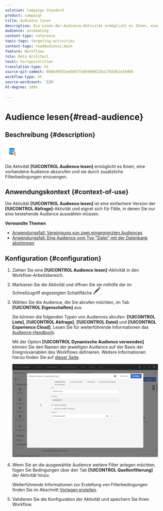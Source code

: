 ```yaml
---
solution: Campaign Standard
product: campaign
title: Audience lesen
description: Die Lesen-der-Audience-Aktivität ermöglicht es Ihnen, eine vorhandene Audience abzurufen und sie durch zusätzliche Filterbedingungen einzuengen.
audience: automating
content-type: reference
topic-tags: targeting-activities
context-tags: readAudience,main
feature: Workflows
role: Data Architect
level: Fortgeschritten
translation-type: ht
source-git-commit: 088b49931ee5047fa6b949813ba17654b1e10d60
workflow-type: ht
source-wordcount: '229'
ht-degree: 100%

---
```



# Audience lesen{#read-audience}

## Beschreibung {#description}

![](assets/prefill.png)

Die Aktivität **[!UICONTROL Audience lesen]** ermöglicht es Ihnen, eine vorhandene Audience abzurufen und sie durch zusätzliche Filterbedingungen einzuengen.

## Anwendungskontext {#context-of-use}

Die Aktivität **[!UICONTROL Audience lesen]** ist eine einfachere Version der **[!UICONTROL Abfrage]**-Aktivität und eignet sich für Fälle, in denen Sie nur eine bestehende Audience auswählen müssen.

**Verwandte Themen**

* [Anwendungsfall: Vereinigung von zwei eingegrenzten Audiences](../../automating/using/union-on-two-refined-audiences.md)
* [Anwendungsfall: Eine Audience vom Typ &quot;Datei&quot; mit der Datenbank abstimmen](../../automating/using/reconcile-file-audience-with-database.md)

## Konfiguration {#configuration}

1. Ziehen Sie eine **[!UICONTROL Audience lesen]**-Aktivität in den Workflow-Arbeitsbereich.
1. Markieren Sie die Aktivität und öffnen Sie sie mithilfe der im Schnellzugriff angezeigten Schaltfläche ![](assets/edit_darkgrey-24px.png).
1. Wählen Sie die Audience, die Sie abrufen möchten, im Tab **[!UICONTROL Eigenschaften]** aus.

   Sie können die folgenden Typen von Audiences abrufen: **[!UICONTROL Liste]**, **[!UICONTROL Abfrage]**, **[!UICONTROL Datei]** und **[!UICONTROL Experience Cloud]**. Lesen Sie für weiterführende Informationen das [Audience-Handbuch](../../audiences/using/about-audiences.md).

   Mit der Option **[!UICONTROL Dynamische Audience verwenden]** können Sie den Namen der jeweiligen Audience auf der Basis der Ereignisvariablen des Workflows definieren. Weitere Informationen hierzu finden Sie auf [dieser Seite](../../automating/using/customizing-workflow-external-parameters.md).

   ![](assets/readaudience_activity1.png)

1. Wenn Sie an die ausgewählte Audience weitere Filter anlegen möchten, fügen Sie Bedingungen über den Tab **[!UICONTROL Quellenfilterung]** der Aktivität hinzu.

   Weiterführende Informationen zur Erstellung von Filterbedingungen finden Sie im Abschnitt [Vorlagen erstellen](../../automating/using/editing-queries.md#creating-queries).

1. Validieren Sie die Konfiguration der Aktivität und speichern Sie Ihren Workflow.
